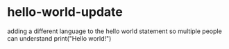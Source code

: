 # hello-world-update
adding a different language to the hello world statement so multiple people can understand 
print("Hello world!")
